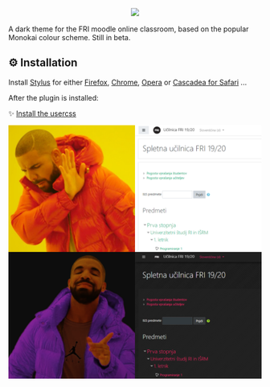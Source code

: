 <p align="center">
  <img src="https://raw.githubusercontent.com/janvasiljevic/fri-dark-theme/master/images/header.png" height="180"/>
</p>
A dark theme for the FRI moodle online classroom, based on the popular Monokai colour scheme. Still in beta.

##  :gear: Installation

Install [Stylus](https://add0n.com/stylus.html) for either [Firefox](https://addons.mozilla.org/en-US/firefox/addon/styl-us/), [Chrome](https://chrome.google.com/webstore/detail/stylus-beta/apmmpaebfobifelkijhaljbmpcgbjbdo), [Opera](https://addons.opera.com/en-gb/extensions/details/stylus/) or [Cascadea for Safari](https://cascadea.app/) ...

After the plugin is installed: 

:sparkles: [Install the usercss](https://raw.githubusercontent.com/janvasiljevic/fri-dark-theme/master/fri-dark.user.css)


![Drake knows](images/drake-knows.png)
